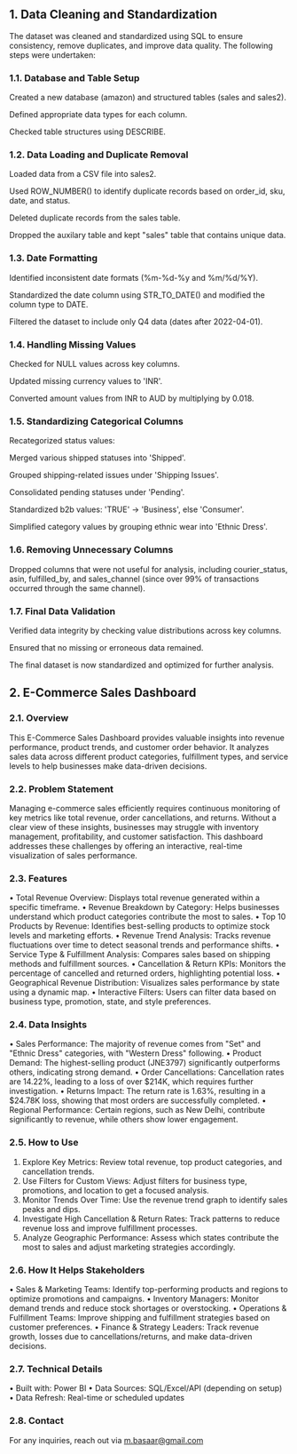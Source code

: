 ##  1. Data Cleaning and Standardization

The dataset was cleaned and standardized using SQL to ensure consistency, remove duplicates, and improve data quality. The following steps were undertaken:

### 1.1. Database and Table Setup

Created a new database (amazon) and structured tables (sales and sales2).

Defined appropriate data types for each column.

Checked table structures using DESCRIBE.

### 1.2. Data Loading and Duplicate Removal

Loaded data from a CSV file into sales2.

Used ROW_NUMBER() to identify duplicate records based on order_id, sku, date, and status.

Deleted duplicate records from the sales table.

Dropped the auxilary table and kept "sales" table that contains unique data.

### 1.3. Date Formatting

Identified inconsistent date formats (%m-%d-%y and %m/%d/%Y).

Standardized the date column using STR_TO_DATE() and modified the column type to DATE.

Filtered the dataset to include only Q4 data (dates after 2022-04-01).

### 1.4. Handling Missing Values

Checked for NULL values across key columns.

Updated missing currency values to 'INR'.

Converted amount values from INR to AUD by multiplying by 0.018.

### 1.5. Standardizing Categorical Columns

Recategorized status values:

Merged various shipped statuses into 'Shipped'.

Grouped shipping-related issues under 'Shipping Issues'.

Consolidated pending statuses under 'Pending'.

Standardized b2b values: 'TRUE' → 'Business', else 'Consumer'.

Simplified category values by grouping ethnic wear into 'Ethnic Dress'.

### 1.6. Removing Unnecessary Columns

Dropped columns that were not useful for analysis, including courier_status, asin, fulfilled_by, and sales_channel (since over 99% of transactions occurred through the same channel).

### 1.7. Final Data Validation

Verified data integrity by checking value distributions across key columns.

Ensured that no missing or erroneous data remained.

The final dataset is now standardized and optimized for further analysis.



## 2. E-Commerce Sales Dashboard
### 2.1. Overview
This E-Commerce Sales Dashboard provides valuable insights into revenue performance, product trends, and customer order behavior. It analyzes sales data across different product categories, fulfillment types, and service levels to help businesses make data-driven decisions.
### 2.2. Problem Statement
Managing e-commerce sales efficiently requires continuous monitoring of key metrics like total revenue, order cancellations, and returns. Without a clear view of these insights, businesses may struggle with inventory management, profitability, and customer satisfaction. This dashboard addresses these challenges by offering an interactive, real-time visualization of sales performance.
### 2.3. Features
•	Total Revenue Overview: Displays total revenue generated within a specific timeframe.
•	Revenue Breakdown by Category: Helps businesses understand which product categories contribute the most to sales.
•	Top 10 Products by Revenue: Identifies best-selling products to optimize stock levels and marketing efforts.
•	Revenue Trend Analysis: Tracks revenue fluctuations over time to detect seasonal trends and performance shifts.
•	Service Type & Fulfillment Analysis: Compares sales based on shipping methods and fulfillment sources.
•	Cancellation & Return KPIs: Monitors the percentage of cancelled and returned orders, highlighting potential loss.
•	Geographical Revenue Distribution: Visualizes sales performance by state using a dynamic map.
•	Interactive Filters: Users can filter data based on business type, promotion, state, and style preferences.

### 2.4. Data Insights
•	Sales Performance: The majority of revenue comes from "Set" and "Ethnic Dress" categories, with "Western Dress" following.
•	Product Demand: The highest-selling product (JNE3797) significantly outperforms others, indicating strong demand.
•	Order Cancellations: Cancellation rates are 14.22%, leading to a loss of over $214K, which requires further investigation.
•	Returns Impact: The return rate is 1.63%, resulting in a $24.78K loss, showing that most orders are successfully completed.
•	Regional Performance: Certain regions, such as New Delhi, contribute significantly to revenue, while others show lower engagement.

### 2.5. How to Use
1.	Explore Key Metrics: Review total revenue, top product categories, and cancellation trends.
2.	Use Filters for Custom Views: Adjust filters for business type, promotions, and location to get a focused analysis.
3.	Monitor Trends Over Time: Use the revenue trend graph to identify sales peaks and dips.
4.	Investigate High Cancellation & Return Rates: Track patterns to reduce revenue loss and improve fulfillment processes.
5.	Analyze Geographic Performance: Assess which states contribute the most to sales and adjust marketing strategies accordingly.

### 2.6. How It Helps Stakeholders
•	Sales & Marketing Teams: Identify top-performing products and regions to optimize promotions and campaigns.
•	Inventory Managers: Monitor demand trends and reduce stock shortages or overstocking.
•	Operations & Fulfillment Teams: Improve shipping and fulfillment strategies based on customer preferences.
•	Finance & Strategy Leaders: Track revenue growth, losses due to cancellations/returns, and make data-driven decisions.

### 2.7. Technical Details
•	Built with: Power BI
•	Data Sources: SQL/Excel/API (depending on setup)
•	Data Refresh: Real-time or scheduled updates

### 2.8. Contact
For any inquiries, reach out via m.basaar@gmail.com


